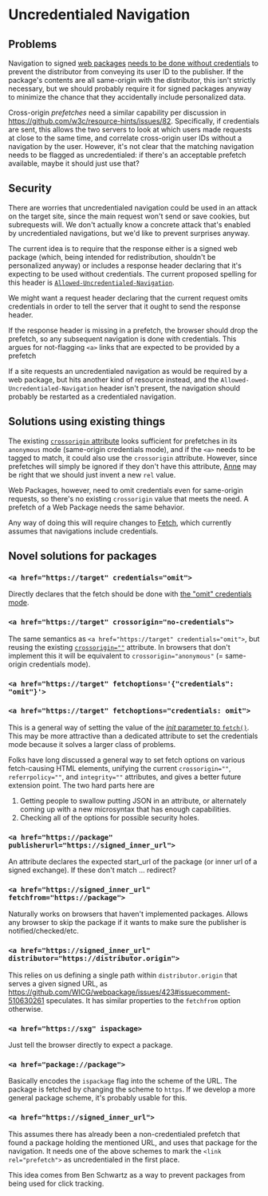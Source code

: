 # Uncredentialed Navigation

## Problems

Navigation to signed [web packages](https://github.com/WICG/webpackage) [needs
to be done without credentials](https://github.com/WICG/webpackage/issues/423)
to prevent the distributor from conveying its user ID to the publisher. If the
package's contents are all same-origin with the distributor, this isn't strictly
necessary, but we should probably require it for signed packages anyway to
minimize the chance that they accidentally include personalized data.

Cross-origin *prefetches* need a similar capability per discussion in
https://github.com/w3c/resource-hints/issues/82. Specifically, if credentials
are sent, this allows the two servers to look at which users made requests at
close to the same time, and correlate cross-origin user IDs without a navigation
by the user. However, it's not clear that the matching navigation needs to be
flagged as uncredentialed: if there's an acceptable prefetch available, maybe it
should just use that?

## Security

There are worries that uncredentialed navigation could be used in an attack on
the target site, since the main request won't send or save cookies, but
subrequests will. We don't actually know a concrete attack that's enabled by
uncredentialed navigations, but we'd like to prevent surprises anyway.

The current idea is to require that the response either is a signed web package
(which, being intended for redistribution, shouldn't be personalized anyway) or
includes a response header declaring that it's expecting to be used without
credentials. The current proposed spelling for this header is
[`Allowed-Uncredentialed-Navigation`](https://github.com/w3c/resource-hints/issues/82#issuecomment-529951528).

We might want a request header declaring that the current request omits
credentials in order to tell the server that it ought to send the response
header.

If the response header is missing in a prefetch, the browser should drop the
prefetch, so any subsequent navigation is done with credentials. This argues for
not-flagging `<a>` links that are expected to be provided by a prefetch

If a site requests an uncredentialed navigation as would be required by a web
package, but hits another kind of resource instead, and the
`Allowed-Uncredentialed-Navigation` header isn't present, the navigation should
probably be restarted as a credentialed navigation.

## Solutions using existing things

The existing [`crossorigin`
attribute](https://developer.mozilla.org/en-US/docs/Web/HTML/CORS_settings_attributes)
looks sufficient for prefetches in its `anonymous` mode (same-origin credentials
mode), and if the `<a>` needs to be tagged to match, it could also use the
`crossorigin` attribute. However, since prefetches will simply be ignored if
they don't have this attribute,
[Anne](https://github.com/w3c/resource-hints/issues/82#issuecomment-531276550)
may be right that we should just invent a new `rel` value.

Web Packages, however, need to omit credentials even for same-origin requests,
so there's no existing `crossorigin` value that meets the need. A prefetch of a
Web Package needs the same behavior.

Any way of doing this will require changes to
[Fetch](https://fetch.spec.whatwg.org/), which currently assumes that
navigations include credentials.

## Novel solutions for packages

### `<a href="https://target" credentials="omit">`

Directly declares that the fetch should be done with [the "omit" credentials
mode](https://fetch.spec.whatwg.org/#concept-request-credentials-mode).

### `<a href="https://target" crossorigin="no-credentials">`

The same semantics as `<a href="https://target" credentials="omit">`, but
reusing the existing
[`crossorigin=""`](https://developer.mozilla.org/en-US/docs/Web/HTML/CORS_settings_attributes)
attribute. In browsers that don't implement this it will be equivalent to
`crossorigin="anonymous"` (= same-origin credentials mode).

### `<a href="https://target" fetchoptions='{"credentials": "omit"}'>`
### `<a href="https://target" fetchoptions="credentials: omit">`

This is a general way of setting the value of the [_init_ parameter to
`fetch()`](https://developer.mozilla.org/en-US/docs/Web/API/WindowOrWorkerGlobalScope/fetch#Parameters).
This may be more attractive than a dedicated attribute to set the credentials
mode because it solves a larger class of problems.

Folks have long discussed a general way to set fetch options on various
fetch-causing HTML elements, unifying the current `crossorigin=""`,
`referrpolicy=""`, and `integrity=""` attributes, and gives a better future
extension point. The two hard parts here are

1. Getting people to swallow putting JSON in an attribute, or alternately coming
   up with a new microsyntax that has enough capabilities.
2. Checking all of the options for possible security holes.

### `<a href="https://package" publisherurl="https://signed_inner_url">`

An attribute declares the expected start_url of the package (or inner url of a
signed exchange). If these don't match ... redirect?

### `<a href="https://signed_inner_url" fetchfrom="https://package">`

Naturally works on browsers that haven't implemented packages. Allows any
browser to skip the package if it wants to make sure the publisher is
notified/checked/etc.

### `<a href="https://signed_inner_url" distributor="https://distributor.origin">`

This relies on us defining a single path within `distributor.origin` that serves
a given signed URL, as
https://github.com/WICG/webpackage/issues/423#issuecomment-510630261 speculates.
It has similar properties to the `fetchfrom` option otherwise.

### `<a href="https://sxg" ispackage>`

Just tell the browser directly to expect a package.

### `<a href="package://package">`

Basically encodes the `ispackage` flag into the scheme of the URL. The package
is fetched by changing the scheme to `https`. If we develop a more general
package scheme, it's probably usable for this.

### `<a href="https://signed_inner_url">`

This assumes there has already been a non-credentialed prefetch that found a
package holding the mentioned URL, and uses that package for the navigation. It
needs one of the above schemes to mark the `<link rel="prefetch">` as
uncredentialed in the first place.

This idea comes from Ben Schwartz as a way to prevent packages from being used
for click tracking.




